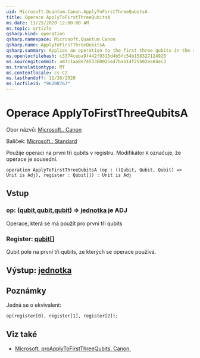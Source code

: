 ```yaml
---
uid: Microsoft.Quantum.Canon.ApplyToFirstThreeQubitsA
title: Operace ApplyToFirstThreeQubitsA
ms.date: 11/25/2020 12:00:00 AM
ms.topic: article
qsharp.kind: operation
qsharp.namespace: Microsoft.Quantum.Canon
qsharp.name: ApplyToFirstThreeQubitsA
qsharp.summary: Applies an operation to the first three qubits in the register. The modifier `A` indicates that the operation is adjointable.
ms.openlocfilehash: c3374ceba9f442f9315d4b5fc54b158327124926
ms.sourcegitcommit: a87c1aa8e7453360025e47ba614f25b02ea84ec3
ms.translationtype: MT
ms.contentlocale: cs-CZ
ms.lasthandoff: 11/26/2020
ms.locfileid: "96208767"
---
```

# <a name="applytofirstthreequbitsa-operation"></a>Operace ApplyToFirstThreeQubitsA

Obor názvů: [Microsoft.. Canon](xref:Microsoft.Quantum.Canon)

Balíček: [Microsoft.. Standard](https://nuget.org/packages/Microsoft.Quantum.Standard)


Použije operaci na první tři qubits v registru.
Modifikátor `A` označuje, že operace je sousední.

```qsharp
operation ApplyToFirstThreeQubitsA (op : ((Qubit, Qubit, Qubit) => Unit is Adj), register : Qubit[]) : Unit is Adj
```


## <a name="input"></a>Vstup

### <a name="op--qubitqubitqubit--unit--is-adj"></a>op: ([qubit](xref:microsoft.quantum.lang-ref.qubit),[qubit](xref:microsoft.quantum.lang-ref.qubit),[qubit](xref:microsoft.quantum.lang-ref.qubit)) => [jednotka](xref:microsoft.quantum.lang-ref.unit)  je ADJ

Operace, která se má použít pro první tři qubits


### <a name="register--qubit"></a>Register: [qubit](xref:microsoft.quantum.lang-ref.qubit)[]

Qubit pole na první tři qubits, ze kterých se operace používá.



## <a name="output--unit"></a>Výstup: [jednotka](xref:microsoft.quantum.lang-ref.unit)



## <a name="remarks"></a>Poznámky

Jedná se o ekvivalent:

```qsharp
op(register[0], register[1], register[2]);
```

## <a name="see-also"></a>Viz také

- [Microsoft. proApplyToFirstThreeQubits. Canon.](xref:Microsoft.Quantum.Canon.ApplyToFirstThreeQubits)